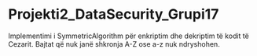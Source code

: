 # Projekti2_DataSecurity_Grupi17
Implementimi i SymmetricAlgorithm për enkriptim dhe dekriptim të kodit të Cezarit. Bajtat që nuk janë shkronja A-Z ose a-z nuk ndryshohen.
